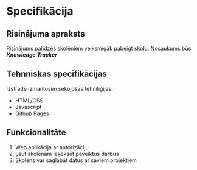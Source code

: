 # Specifikācija

## Risinājuma apraksts
Risinājums palīdzēs skolēniem veiksmīgāk pabeigt skolu, Nosaukums būs
***Knowledge Tracker***

## Tehnniskas specifikācijas
Izstrādē izmantosim sekojošās tehniliģijas:
- HTML/CSS
- Javascript
- Github Pages

## Funkcionalitāte
1. Web aplikācija ar autorizāciju
2. Ļaut skolēnām ieķeksēt paveiktus darbus
3. Skolēns var saglabāt datus ar saviem projektiem
